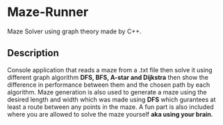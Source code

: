 # Maze-Runner
Maze Solver using graph theory made by C++.

## Description
Console application that reads a maze from a .txt file then solve it using different graph algorithm **DFS, BFS, A-star and Dijkstra** then show the difference in performance between them and the chosen path by each algorithm. Maze generation is also used to generate a maze using the desired length and width which was made using **DFS** which gurantees at least a route between any points in the maze. A fun part is also included where you are allowed to solve the maze yourself **aka using your brain**. 
